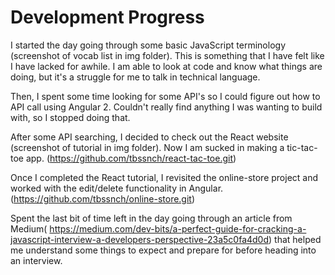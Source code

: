 # Development Progress

I started the day going through some basic JavaScript terminology (screenshot of vocab list in img folder). This is something that I have felt like I have lacked for awhile. I am able to look at code and know what things are doing, but it's a struggle for me to talk in technical language.

Then, I spent some time looking for some API's so I could figure out how to API call using Angular 2. Couldn't really find anything I was wanting to build with, so I stopped doing that.

After some API searching, I decided to check out the React website (screenshot of tutorial in img folder). Now I am sucked in making a tic-tac-toe app. (https://github.com/tbssnch/react-tac-toe.git)

Once I completed the React tutorial, I revisited the online-store project and worked with the edit/delete functionality in Angular. (https://github.com/tbssnch/online-store.git)

Spent the last bit of time left in the day going through an article from Medium(
 https://medium.com/dev-bits/a-perfect-guide-for-cracking-a-javascript-interview-a-developers-perspective-23a5c0fa4d0d) that helped me understand some things to expect and prepare for before heading into an interview.
